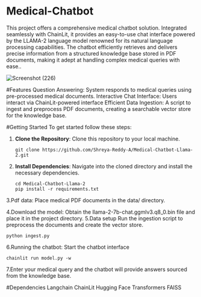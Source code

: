# Medical-Chatbot

This project offers a comprehensive medical chatbot solution. Integrated seamlessly with ChainLit, it provides an easy-to-use chat interface powered by the LLAMA-2 language model renowned for its natural language processing capabilities. The chatbot efficiently retrieves and delivers precise information from a structured knowledge base stored in PDF documents, making it adept at handling complex medical queries with ease..

![Screenshot (226)](https://github.com/Shreya-Reddy-A/Medical-Chatbot-Llama-2/assets/122392746/bdc204f8-b988-4e0a-9590-129287aa0d60)

#Features
  Question Answering: System responds to medical queries using pre-processed medical documents.
  Interactive Chat Interface: Users interact via ChainLit-powered interface
  Efficient Data Ingestion: A script to ingest and preprocess PDF documents, creating a searchable vector store for the knowledge base.

#Getting Started
To get started follow these steps:

1. **Clone the Repository**: Clone this repository to your local machine.
   ```
   git clone https://github.com/Shreya-Reddy-A/Medical-Chatbot-Llama-2.git
   ```

2. **Install Dependencies**: Navigate into the cloned directory and install the necessary dependencies.
   ```
   cd Medical-Chatbot-Llama-2
   pip install -r requirements.txt
   ```
3.Pdf data:
  Place medical PDF documents in the data/ directory.
  
4.Download the model:
  Obtain the llama-2-7b-chat.ggmlv3.q8_0.bin file and place it in the project directory.
5.Data setup
  Run the ingestion script to preprocess the documents and create the vector store.
   ```
   python ingest.py
   ```
6.Running the chatbot:
  Start the chatbot interface
  ```
  chainlit run model.py -w
  ```
7.Enter your medical query and the chatbot will provide answers sourced from the knowledge base.

#Dependencies
  Langchain
  ChainLit
  Hugging Face Transformers
  FAISS
